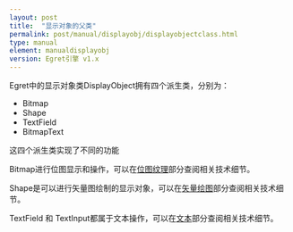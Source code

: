 ```yaml
---
layout: post
title:  "显示对象的父类"
permalink: post/manual/displayobj/displayobjectclass.html
type: manual
element: manualdisplayobj
version: Egret引擎 v1.x
---
```


Egret中的显示对象类DisplayObject拥有四个派生类，分别为：

* Bitmap
* Shape
* TextField
* BitmapText

这四个派生类实现了不同的功能

Bitmap进行位图显示和操作，可以在[位图纹理]()部分查阅相关技术细节。

Shape是可以进行矢量图绘制的显示对象，可以在[矢量绘图]()部分查阅相关技术细节。

TextField 和 TextInput都属于文本操作，可以在[文本]()部分查阅相关技术细节。